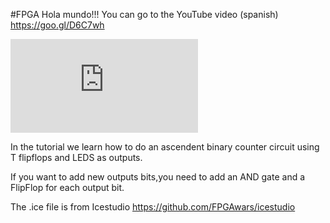 #FPGA Hola mundo!!!
You can go to the YouTube video (spanish) https://goo.gl/D6C7wh

![Icestudio-schema](https://github.com/RinconIngenieril/FPGA-tutorials/raw/master/%232%20-%20Contador%20Ascendente%20%20con%20biestables%20T/Contador-%208-bits-ascendente.ice)

In the tutorial we learn how to do an ascendent binary counter circuit using T flipflops and LEDS as outputs.

If you want to add new outputs bits,you need to add an AND gate and a FlipFlop for each output bit.


The .ice file is from Icestudio https://github.com/FPGAwars/icestudio

